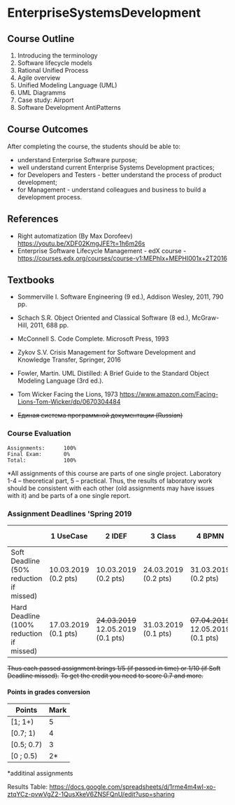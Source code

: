 # EnterpriseSystemsDevelopment

## Course Outline
1. Introducing the terminology
2. Software lifecycle models
3. Rational Unified Process
4. Agile overview
5. Unified Modeling Language (UML)
6. UML Diagramms
7. Case study: Airport
8. Software Development AntiPatterns

## Course Outcomes
After completing the course, the students should be able to:
- understand Enterprise Software purpose;
- well understand current Enterprise Systems Development practices;
- for Developers and Testers - better understand the process of product development;
- for Management - understand colleagues and business to build a development process.

## References
- Right automatization (By Max Dorofeev) https://youtu.be/XDF02KmgJFE?t=1h6m26s
- Enterprise Software Lifecycle Management - edX course - https://courses.edx.org/courses/course-v1:MEPhIx+MEPHI001x+2T2016

## Textbooks
- Sommerville I. Software Engineering (9 ed.), Addison Wesley, 2011, 790 pp.
- Schach S.R. Object Oriented and Classical Software (8 ed.), McGraw-Hill, 2011, 688 pp.
- McConnell S. Code Complete. Microsoft Press, 1993
- Zykov S.V. Crisis Management for Software Development and Knowledge Transfer, Springer, 2016
- Fowler, Martin. UML Distilled: A Brief Guide to the Standard Object Modeling Language (3rd ed.).


- Tom Wicker Facing the Lions, 1973 https://www.amazon.com/Facing-Lions-Tom-Wicker/dp/0670304484

- ~~Единая система программной документации (Russian)~~

### Course Evaluation
```
Assignments:      100%
Final Exam:       0%
Total:            100%

```

*All assignments of this course are parts of one single project. Laboratory 1-4 – theoretical part, 5 – practical.
Thus, the results of laboratory work should be consistent with each other (old assignments may have issues with it) and be parts of a one single report.

### Assignment Deadlines 'Spring 2019
|                                          |  1 UseCase | 2 IDEF | 3 Class | 4 BPMN | 5 Implement | 6 TC |
| ---------------------------------------- | --- |--- |--- |--- |--- |--- |
| Soft Deadline (50% reduction if missed)  | 10.03.2019 (0.2 pts)|10.03.2019 (0.2 pts)|24.03.2019 (0.2 pts)|31.03.2019 (0.2 pts)|~~21.04.2019~~ 28.04.2019 (0.4 pts)|26.05.2019 (0.4 pts)|
| Hard Deadline (100% reduction if missed) | 17.03.2019 (0.1 pts)|~~24.03.2019~~  12.05.2019 (0.1 pts)|31.03.2019 (0.1 pts)|~~07.04.2019~~ 12.05.2019 (0.1 pts)|~~28.04.2019~~ 05.05.2019 (0.2 pts)|02.06.2019 (0.2 pts)|

~~Thus each passed assignment brings 1/5 (if passed in time) or 1/10 (if Soft Deadline missed).~~
~~To get the credit you need to score 0.7 and more.~~

#### Points in grades conversion
|Points | Mark |
| ------- |------|
|[1; 1+) | 5 |
|[0.7; 1) | 4 |
| [0.5; 0.7) | 3 |
| [0 ; 0.5) | 2* |

*additinal assignments

Results Table:
https://docs.google.com/spreadsheets/d/1rme4m4wI-xo-ztqYCz-pvwVgZ2-1QusXkeV6ZNSFQnU/edit?usp=sharing
